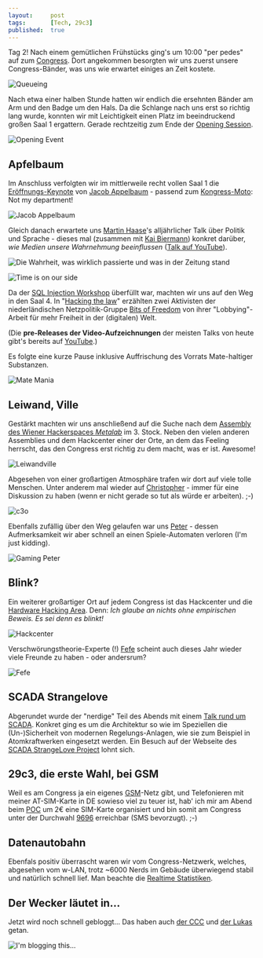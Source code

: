 ```yaml
---
layout: 	post
tags: 		[Tech, 29c3]
published: 	true
---
```


Tag 2! Nach einem gemütlichen Frühstücks ging's um 10:00 "per pedes" auf zum [Congress](https://events.ccc.de/congress/2012/wiki). Dort angekommen besorgten wir uns zuerst unsere Congress-Bänder, was uns wie erwartet einiges an Zeit kostete.

![Queueing](http://2904.cc/blogimg/29c3/1_1_eingang.jpg)

Nach etwa einer halben Stunde hatten wir endlich die ersehnten Bänder am Arm und den Badge um den Hals. Da die Schlange nach uns erst so richtig lang wurde, konnten wir mit Leichtigkeit einen Platz im beeindruckend großen Saal 1 ergattern. Gerade rechtzeitig zum Ende der [Opening Session](http://events.ccc.de/congress/2012/Fahrplan/events/5399.en.html).

![Opening Event](http://2904.cc/blogimg/29c3/1_2_opening.jpg)

## Apfelbaum

Im Anschluss verfolgten wir im mittlerweile recht vollen Saal 1 die [Eröffnungs-Keynote](http://events.ccc.de/congress/2012/Fahrplan/events/5385.en.html) von [Jacob Appelbaum](https://twitter.com/ioerror) - passend zum [Kongress-Moto](https://www.youtube.com/watch?v=iDjmEj25k5U): Not my department!

![Jacob Appelbaum](http://2904.cc/blogimg/29c3/1_3_jacob.jpg)

Gleich danach erwartete uns [Martin Haase](https://twitter.com/martinhaase)'s alljährlicher Talk über Politik und Sprache - dieses mal (zusammen mit [Kai Biermann](https://twitter.com/kaibiermann)) konkret darüber, *wie Medien unsere Wahrnehmung beeinflussen* ([Talk auf YouTube](http://www.youtube.com/watch?v=4ONHziWZ52U)). 

![Die Wahrheit, was wirklich passierte und was in der Zeitung stand](http://2904.cc/blogimg/29c3/1_3_sprache.jpg)

![Time is on our side](http://2904.cc/blogimg/29c3/1_4_time.jpg)

Da der [SQL Injection Workshop](https://events.ccc.de/congress/2012/wiki/SQL_Injection_Workshop_-_Basics) überfüllt war, machten wir uns auf den Weg in den Saal 4. In "[Hacking the law](http://events.ccc.de/congress/2012/Fahrplan/events/5395.en.html)" erzählten zwei Aktivisten der niederländischen Netzpolitik-Gruppe [Bits of Freedom](https://www.bof.nl/home/english-bits-of-freedom/) von ihrer "Lobbying"-Arbeit für mehr Freiheit in der (digitalen) Welt.

(Die **pre-Releases der Video-Aufzeichnungen** der meisten Talks von heute gibt's bereits auf [YouTube](http://www.youtube.com/user/CCCdeVideos/videos?view=0).)

Es folgte eine kurze Pause inklusive Auffrischung des Vorrats Mate-haltiger Substanzen.

![Mate Mania](http://2904.cc/blogimg/29c3/1_5_mate.jpg)

## Leiwand, Ville

Gestärkt machten wir uns anschließend auf die Suche nach dem [Assembly des Wiener Hackerspaces *Metalab*](http://events.ccc.de/congress/2012/wiki/Metalab) im 3. Stock. Neben den vielen anderen Assemblies und dem Hackcenter einer der Orte, an dem das Feeling herrscht, das den Congress erst richtig zu dem macht, was er ist. Awesome!

![Leiwandville](http://2904.cc/blogimg/29c3/1_6_leiwandville.jpg)

Abgesehen von einer großartigen Atmosphäre trafen wir dort auf viele tolle Menschen. Unter anderem mal wieder auf [Christopher](https://twitter.com/c3o) - immer für eine Diskussion zu haben (wenn er nicht gerade so tut als würde er arbeiten). ;-)

![c3o](http://2904.cc/blogimg/29c3/1_7_c3o.jpg)

Ebenfalls zufällig über den Weg gelaufen war uns [Peter](https://twitter.com/PeterTheOne) - dessen Aufmerksamkeit wir aber schnell an einen Spiele-Automaten verloren (I'm just kidding).

![Gaming Peter](http://2904.cc/blogimg/29c3/1_8_peter.jpg)

## Blink?

Ein weiterer großartiger Ort auf jedem Congress ist das Hackcenter und die [Hardware Hacking Area](https://events.ccc.de/congress/2012/wiki/Hardware_Hacking_Area). Denn:
*Ich glaube an nichts ohne empirischen Beweis. Es sei denn es blinkt!*

![Hackcenter](http://2904.cc/blogimg/29c3/1_9_blink.jpg)

Verschwörungstheorie-Experte (!) [Fefe](http://blog.fefe.de/) scheint auch dieses Jahr wieder viele Freunde zu haben - oder andersrum?

![Fefe](http://2904.cc/blogimg/29c3/1_10_fefe.jpg)

## SCADA Strangelove

Abgerundet wurde der "nerdige" Teil des Abends mit einem [Talk rund um SCADA](http://events.ccc.de/congress/2012/Fahrplan/events/5059.en.html). Konkret ging es um die Architektur so wie im Speziellen die (Un-)Sicherheit von modernen Regelungs-Anlagen, wie sie zum Beispiel in Atomkraftwerken eingesetzt werden. Ein Besuch auf der Webseite des [SCADA StrangeLove Project](http://scadastrangelove.org/) lohnt sich.  

## 29c3, die erste Wahl, bei GSM

Weil es am Congress ja ein eigenes [GSM](https://events.ccc.de/congress/2012/wiki/GSM)-Netz gibt, und Telefonieren mit meiner AT-SIM-Karte in DE sowieso viel zu teuer ist, hab' ich mir am Abend beim [POC](https://events.ccc.de/congress/2012/wiki/POC) um 2€ eine SIM-Karte organisiert und bin somit am Congress unter der Durchwahl [9696](https://www.eventphone.de/guru2/phonebook?event=29C3&s=9696) erreichbar (SMS bevorzugt). ;-)

## Datenautobahn

Ebenfals positiv überrascht waren wir vom Congress-Netzwerk, welches, abgesehen vom w-LAN, trotz ~6000 Nerds im Gebäude überwiegend stabil und natürlich schnell lief. Man beachte die [Realtime Statistiken](http://dashboard.congress.ccc.de/).

## Der Wecker läutet in...

Jetzt wird noch schnell gebloggt... Das haben auch [der CCC](http://events.ccc.de/2012/12/28/day-1-pictures-from-the-29c3s-opening-day/) und [der Lukas](http://lukas-prokop.at/blog/2012/12/28c3-day-one/) getan.

![I'm blogging this...](http://2904.cc/blogimg/29c3/1_0_chilling.jpg)